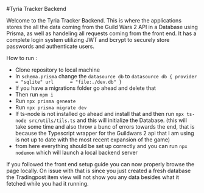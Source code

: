 #Tyria Tracker Backend

Welcome to the Tyria Tracker Backend.
This is where the applications stores the all the data coming from the Guild Wars 2 API in a Database using Prisma, as well as handeling all requests coming from the front end.
It has a complete login system utilizing JWT and bcrypt to securely store passwords and authenticate users.

How to run :

  - Clone repository to local machine
  - In `schema.prisma` change the `datasource db` to
    `datasource db {
        provider = "sqlite"
        url      = "file:./dev.db"
      }`
  - If you have a migrations folder go ahead and delete that
  - Then run `npm i`
  - Run `npx prisma geneate`
  - Run `npx prisma migrate dev`
  - If ts-node is not installed go ahead and install that and then run `npx ts-node src/utils/tils.ts` and this will initialize the Database.
    (this will take some time and also throw a bunc of errors towards the end, that is because the Typescript wrapper for the Guildwars 2 api that I am using
     is not up to date with the most recent expansion of the game)
  - from here everything should be set up correctly and you can run `npx nodemon` which will launch a local backend server


If you followed the front end setup guide you can now properly browse the page locally. On issue with that is since you just created a fresh database the Tradingpost item view will not show you any data besides what it fetched while you had it running.

